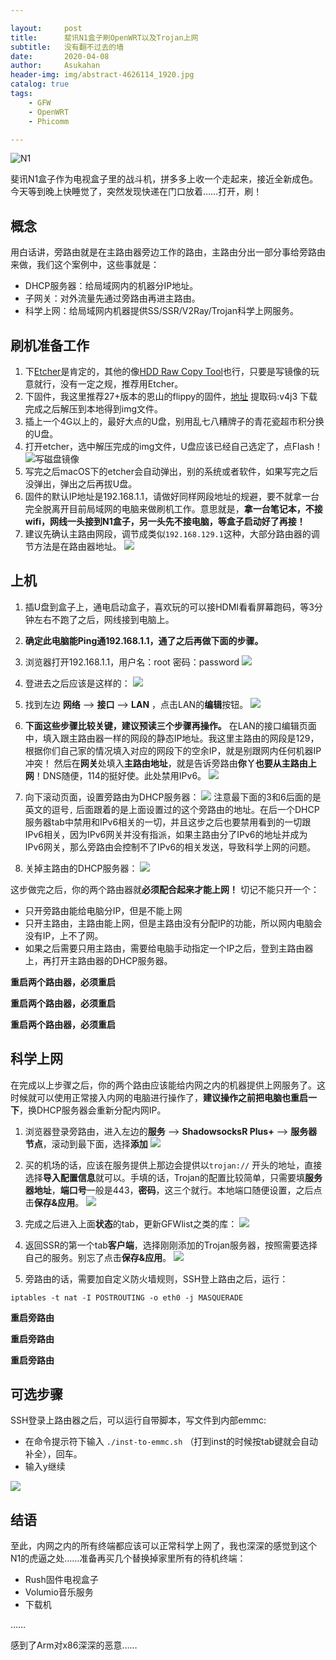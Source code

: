```yaml
---

layout:     post
title:      斐讯N1盒子刷OpenWRT以及Trojan上网
subtitle:   没有翻不过去的墙
date:       2020-04-08
author:     Asukahan
header-img: img/abstract-4626114_1920.jpg
catalog: true
tags:
    - GFW
    - OpenWRT
    - Phicomm

---
```




![N1](https://raw.githubusercontent.com/Pockies/pic/master/741f9461ly1g0u2heavhxj212w0pyx6p.jpg)


斐讯N1盒子作为电视盒子里的战斗机，拼多多上收一个走起来，接近全新成色。
今天等到晚上快睡觉了，突然发现快递在门口放着……打开，刷！

## 概念

用白话讲，旁路由就是在主路由器旁边工作的路由，主路由分出一部分事给旁路由来做，我们这个案例中，这些事就是：

* DHCP服务器：给局域网内的机器分IP地址。
* 子网关：对外流量先通过旁路由再进主路由。
* 科学上网：给局域网内机器提供SS/SSR/V2Ray/Trojan科学上网服务。

## 刷机准备工作

1. 下[Etcher](https://www.balena.io/etcher/)是肯定的，其他的像[HDD Raw Copy Tool](https://hddguru.com/software/HDD-Raw-Copy-Tool/)也行，只要是写镜像的玩意就行，没有一定之规，推荐用Etcher。 
2. 下固件，我这里推荐27+版本的恩山的flippy的固件，[地址](https://pan.baidu.com/s/1p3NNRhwhvGDWdqtxCarjSw) 提取码:v4j3 下载完成之后解压到本地得到img文件。
3. 插上一个4G以上的，最好大点的U盘，别用乱七八糟牌子的青花瓷超市积分换的U盘。
4. 打开etcher，选中解压完成的img文件，U盘应该已经自己选定了，点Flash！
![写磁盘镜像](http://47.105.183.69/img/post-phicommn1/etcher.png)
5. 写完之后macOS下的etcher会自动弹出，别的系统或者软件，如果写完之后没弹出，弹出之后再拔U盘。
6. 固件的默认IP地址是192.168.1.1，请做好同样网段地址的规避，要不就拿一台完全脱离开目前局域网的电脑来做刷机工作。意思就是，**拿一台笔记本，不接wifi，网线一头接到N1盒子，另一头先不接电脑，等盒子启动好了再接！**
7. 建议先确认主路由网段，调节成类似`192.168.129.1`这种，大部分路由器的调节方法是在路由器地址。
![](http://47.105.183.69/img/post-phicommn1/net.png)

## 上机
1. 插U盘到盒子上，通电启动盒子，喜欢玩的可以接HDMI看看屏幕跑码，等3分钟左右不跑了之后，网线接到电脑上。
2. **确定此电脑能Ping通192.168.1.1，通了之后再做下面的步骤。**
3. 浏览器打开192.168.1.1，用户名：root 密码：password
![](http://47.105.183.69/img/post-phicommn1/title.png)

4. 登进去之后应该是这样的：
![](http://47.105.183.69/img/post-phicommn1/main.png)

5. 找到左边 **网络** --> **接口** --> **LAN** ，点击LAN的**编辑**按钮。
![](http://47.105.183.69/img/post-phicommn1/edit.png)

6. **下面这些步骤比较关键，建议预读三个步骤再操作。** 在LAN的接口编辑页面中，填入跟主路由器一样的网段的静态IP地址。我这里主路由的网段是129，根据你们自己家的情况填入对应的网段下的空余IP，就是别跟网内任何机器IP冲突！
然后在**网关**处填入**主路由地址**，就是告诉旁路由**你丫也要从主路由上网**！DNS随便，114的挺好使。此处禁用IPv6。
![](http://47.105.183.69/img/post-phicommn1/lan.png)

7. 向下滚动页面，设置旁路由为DHCP服务器：
![](http://47.105.183.69/img/post-phicommn1/dhcp.png)
注意最下面的3和6后面的是英文的逗号`,` 后面跟着的是上面设置过的这个旁路由的地址。在后一个DHCP服务器tab中禁用和IPv6相关的一切，并且这步之后也要禁用看到的一切跟IPv6相关，因为IPv6网关并没有指派，如果主路由分了IPv6的地址并成为IPv6网关，那么旁路由会控制不了IPv6的相关发送，导致科学上网的问题。

8. 关掉主路由的DHCP服务器：
![](http://47.105.183.69/img/post-phicommn1/dhcpoff.png)

这步做完之后，你的两个路由器就**必须配合起来才能上网！** 切记不能只开一个：

* 只开旁路由能给电脑分IP，但是不能上网
* 只开主路由，主路由能上网，但是主路由没有分配IP的功能，所以网内电脑会没有IP，上不了网。
* 如果之后需要只用主路由，需要给电脑手动指定一个IP之后，登到主路由器上，再打开主路由器的DHCP服务器。


**重启两个路由器，必须重启**

**重启两个路由器，必须重启**
 
**重启两个路由器，必须重启**


## 科学上网

在完成以上步骤之后，你的两个路由应该能给内网之内的机器提供上网服务了。这时候就可以使用正常接入内网的电脑进行操作了，**建议操作之前把电脑也重启一下**，换DHCP服务器会重新分配内网IP。

1. 浏览器登录旁路由，进入左边的**服务** --> **ShadowsocksR Plus+** --> **服务器节点**，滚动到最下面，选择**添加**
![](http://47.105.183.69/img/post-phicommn1/trojan.png)

2. 买的机场的话，应该在服务提供上那边会提供以`trojan://` 开头的地址，直接选择**导入配置信息**就可以。手填的话，Trojan的配置比较简单，只需要填**服务器地址**，**端口号**一般是443，**密码**，这三个就行。本地端口随便设置，之后点击**保存&应用**。
![](http://47.105.183.69/img/post-phicommn1/trojannode.png)

3. 完成之后进入上面**状态**的tab，更新GFWlist之类的库：
![](http://47.105.183.69/img/post-phicommn1/gfw.png)

4. 返回SSR的第一个tab**客户端**，选择刚刚添加的Trojan服务器，按照需要选择自己的服务。别忘了点击**保存&应用**。
![](http://47.105.183.69/img/post-phicommn1/trojansetting.png)

5. 旁路由的话，需要加自定义防火墙规则，SSH登上路由之后，运行：

`iptables -t nat -I POSTROUTING -o eth0 -j MASQUERADE`

**重启旁路由**

**重启旁路由**

**重启旁路由**

## 可选步骤
SSH登录上路由器之后，可以运行自带脚本，写文件到内部emmc:

*  在命令提示符下输入 `./inst-to-emmc.sh` （打到inst的时候按tab键就会自动补全），回车。
*  输入y继续

![](http://47.105.183.69/img/post-phicommn1/toemmc.png)


## 结语
至此，内网之内的所有终端都应该可以正常科学上网了，我也深深的感觉到这个N1的虎逼之处……准备再买几个替换掉家里所有的待机终端：

* Rush固件电视盒子
* Volumio音乐服务
* 下载机

……

感到了Arm对x86深深的恶意……


